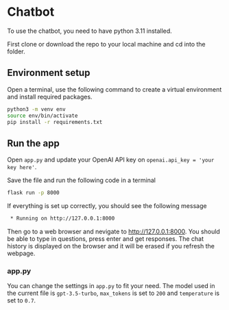 # Chatbot
To use the chatbot, you need to have python 3.11 installed.

First clone or download the repo to your local machine and cd into the folder.

## Environment setup
Open a terminal, use the following command to create a virtual environment and install required packages.

```bash
python3 -m venv env
source env/bin/activate
pip install -r requirements.txt
```
## Run the app
Open `app.py` and update your OpenAI API key on
`openai.api_key = 'your key here'`.

Save the file and run the following code in a terminal
```bash
flask run -p 8000
```
If everything is set up correctly, you should see the following message
```bash
 * Running on http://127.0.0.1:8000
```
Then go to a web browser and nevigate to http://127.0.0.1:8000. You should be able to type in questions, press enter and get responses.
The chat history is displayed on the browser and it will be erased if you refresh the webpage.

### app.py
You can change the settings in `app.py` to fit your need.
The model used in the current file is `gpt-3.5-turbo`, `max_tokens` is set to `200` and `temperature` is set to `0.7`.


